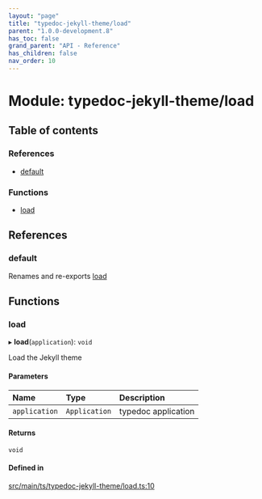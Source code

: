 ```yaml
---
layout: "page"
title: "typedoc-jekyll-theme/load"
parent: "1.0.0-development.8"
has_toc: false
grand_parent: "API - Reference"
has_children: false
nav_order: 10
---
```


# Module: typedoc-jekyll-theme/load

## Table of contents

### References

- [default](../wiki/typedoc-jekyll-theme.load#default)

### Functions

- [load](../wiki/typedoc-jekyll-theme.load#load)

## References

### default

Renames and re-exports [load](../wiki/typedoc-jekyll-theme.load#load)

## Functions

### load

▸ **load**(`application`): `void`

Load the Jekyll theme

#### Parameters

| Name | Type | Description |
| :------ | :------ | :------ |
| `application` | `Application` | typedoc application |

#### Returns

`void`

#### Defined in

[src/main/ts/typedoc-jekyll-theme/load.ts:10](https://github.com/ikari-engine/plugouts/blob/0e7b040/src/main/ts/typedoc-jekyll-theme/load.ts#L10)
